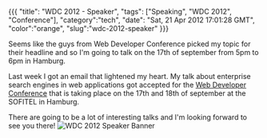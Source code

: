 {{{
  "title": "WDC 2012 - Speaker",
  "tags": ["Speaking", "WDC 2012", "Conference"],
  "category":"tech",
  "date": "Sat, 21 Apr 2012 17:01:28 GMT",
  "color":"orange",
  "slug":"wdc-2012-speaker"
}}}

Seems like the guys from Web Developer Conference picked my topic for their headline and so I'm going to talk on the 17th of september from 5pm to 6pm in Hamburg.
<!--more-->
Last week I got an email that lightened my heart. My talk about enterprise search engines in web applications got accepted for the [Web Developer Conference](http://www.web-developer-conference.de/) that is taking place on the 17th and 18th of september at the SOFITEL in Hamburg.

There are going to be a lot of interesting talks and I'm looking forward to see you there! 
![WDC 2012 Speaker Banner](/media/pictures/WDC2012_speakerbanner.jpg)